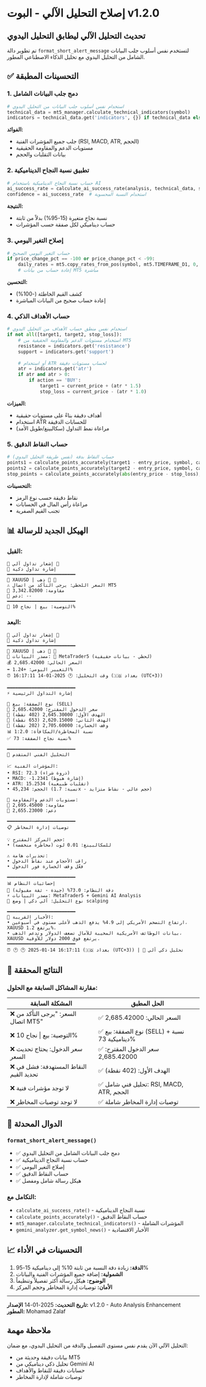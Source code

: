# إصلاح التحليل الآلي - البوت v1.2.0

## تحديث التحليل الآلي ليطابق التحليل اليدوي

تم تطوير دالة `format_short_alert_message` لتستخدم نفس أسلوب جلب البيانات الشامل من التحليل اليدوي مع تحليل الذكاء الاصطناعي المطور.

## ✅ التحسينات المطبقة

### 1. دمج جلب البيانات الشامل
```python
# استخدام نفس أسلوب جلب البيانات من التحليل اليدوي
technical_data = mt5_manager.calculate_technical_indicators(symbol)
indicators = technical_data.get('indicators', {}) if technical_data else {}
```

**الفوائد:**
- جلب جميع المؤشرات الفنية (RSI, MACD, ATR, الحجم)
- مستويات الدعم والمقاومة الحقيقية
- بيانات التقلبات والحجم

### 2. تطبيق نسبة النجاح الديناميكية
```python
# حساب نسبة النجاح الديناميكية باستخدام AI
ai_success_rate = calculate_ai_success_rate(analysis, technical_data, symbol, action, user_id)
confidence = ai_success_rate  # استخدام النسبة المحسوبة
```

**النتيجة:**
- نسبة نجاح متغيرة (15-95%) بدلاً من ثابتة
- حساب ديناميكي لكل صفقة حسب المؤشرات

### 3. إصلاح التغير اليومي
```python
# حساب التغير اليومي الصحيح
if price_change_pct == -100 or price_change_pct < -99:
    daily_rates = mt5.copy_rates_from_pos(symbol, mt5.TIMEFRAME_D1, 0, 2)
    # إعادة حساب من بيانات MT5 مباشرة
```

**التحسين:**
- كشف القيم الخاطئة (-100%)
- إعادة حساب صحيح من البيانات المباشرة

### 4. حساب الأهداف الذكي
```python
# استخدام نفس منطق حساب الأهداف من التحليل اليدوي
if not all([target1, target2, stop_loss]):
    # استخدام مستويات الدعم والمقاومة الحقيقية من MT5
    resistance = indicators.get('resistance')
    support = indicators.get('support')
    
    # أو استخدام ATR لحساب مستويات دقيقة
    atr = indicators.get('atr')
    if atr and atr > 0:
        if action == 'BUY':
            target1 = current_price + (atr * 1.5)
            stop_loss = current_price - (atr * 1.0)
```

**الميزات:**
- أهداف دقيقة بناءً على مستويات حقيقية
- استخدام ATR للحسابات الدقيقة
- مراعاة نمط التداول (سكالبينغ/طويل الأمد)

### 5. حساب النقاط الدقيق
```python
# حساب النقاط بدقة (نفس طريقة التحليل اليدوي)
points1 = calculate_points_accurately(target1 - entry_price, symbol, capital, current_price)
points2 = calculate_points_accurately(target2 - entry_price, symbol, capital, current_price)
stop_points = calculate_points_accurately(abs(entry_price - stop_loss), symbol, capital, current_price)
```

**التحسينات:**
- نقاط دقيقة حسب نوع الرمز
- مراعاة رأس المال في الحسابات
- تجنب القيم الصفرية

## 📊 الهيكل الجديد للرسالة

### القبل:
```
🚨 إشعار تداول آلي 🥇
🚀 إشارة تداول ذكية
━━━━━━━━━━━━━━━━━━━━━━━━━
💱 XAUUSD | ذهب 🥇 🥇
⚠️ السعر اللحظي: يرجى التأكد من اتصال MT5
🔺 مقاومة: 3,342.82000
🔻 دعم: --
━━━━━━━━━━━━━━━━━━━━━━━━━
🔴 التوصية: بيع | نجاح 10%
```

### البعد:
```
🚨 إشعار تداول آلي 🥇
🚀 إشارة تداول ذكية
━━━━━━━━━━━━━━━━━━━━━━━━━
💱 XAUUSD | ذهب 🥇 🥇
📡 مصدر البيانات: 🔗 MetaTrader5 (لحظي - بيانات حقيقية)
💰 السعر الحالي: 2,685.42000
➡️ التغيير اليومي: +1.24%
⏰ وقت التحليل: 🕐 2025-01-14 16:17:11 (🇮🇶 بغداد (UTC+3))

━━━━━━━━━━━━━━━━━━━━━━━━━
⚡ إشارة التداول الرئيسية

🔴 نوع الصفقة: بيع (SELL)
📍 سعر الدخول المقترح: 2,685.42000
🎯 الهدف الأول: 2,645.30000 (402 نقطة)
🎯 الهدف الثاني: 2,620.15000 (653 نقطة)
🛑 وقف الخسارة: 2,705.60000 (202 نقطة)
📊 نسبة المخاطرة/المكافأة: 1:2.0
✅ نسبة نجاح الصفقة: 73%

━━━━━━━━━━━━━━━━━━━━━━━━━
🔧 التحليل الفني المتقدم

📈 المؤشرات الفنية:
• RSI: 72.3 (ذروة شراء)
• MACD: -1.2341 (إشارة هبوط)
• ATR: 15.2534 (تقلبات طبيعية)
• الحجم: 45,234 (نسبة: 1.7x - حجم عالي - نشاط متزايد)

🎯 مستويات الدعم والمقاومة:
🔺 مقاومة: 2,695.45000
🔻 دعم: 2,655.23000

━━━━━━━━━━━━━━━━━━━━━━━━━
📋 توصيات إدارة المخاطر

💡 حجم المركز المقترح:
• للسكالبينغ: 0.01 لوت (مخاطرة منخفضة)

⚠️ تحذيرات هامة:
• راقب الأحجام عند نقاط الدخول
• فعّل وقف الخسارة فور الدخول

━━━━━━━━━━━━━━━━━━━━━━━━━
📊 إحصائيات النظام
🎯 دقة النظام: 73.0% (جيدة - ثقة مقبولة)
⚡ مصدر البيانات: MetaTrader5 + Gemini AI Analysis
🤖 نوع التحليل: آلي ذكي | وضع scalping

━━━━━━━━━━━━━━━━━━━━━━━━━
📰 الأخبار القريبة:
• ارتفاع التضخم الأمريكي إلى 4.9% يدفع الذهب لأعلى مستوى في أسبوعين، XAUUSD يرتفع 1.2%.
• بيانات الوظائف الأمريكية المخيبة للآمال تضعف الدولار وتدعم الذهب، XAUUSD يرتفع فوق 2000 دولار للأوقية.
━━━━━━━━━━━━━━━━━━━━━━━━━
⏰ 🕐 🕐 2025-01-14 16:17:11 (🇮🇶 بغداد (UTC+3)) | 🤖 تحليل ذكي آلي
```

## 🎯 النتائج المحققة

### مقارنة المشاكل السابقة مع الحلول:

| المشكلة السابقة | الحل المطبق |
|-----------------|-------------|
| ❌ السعر: "يرجى التأكد من اتصال MT5" | ✅ السعر الحالي: 2,685.42000 |
| ❌ التوصية: بيع \| نجاح 10% | ✅ نوع الصفقة: بيع (SELL) + نسبة ديناميكية 73% |
| ❌ سعر الدخول: يحتاج تحديث السعر | ✅ سعر الدخول المقترح: 2,685.42000 |
| ❌ النقاط المستهدفة: فشل في تحديد القيم | ✅ الهدف الأول: (402 نقطة) |
| ❌ لا توجد مؤشرات فنية | ✅ تحليل فني شامل: RSI, MACD, ATR, الحجم |
| ❌ لا توجد توصيات المخاطر | ✅ توصيات إدارة المخاطر شاملة |

## 🔧 الدوال المحدثة

### `format_short_alert_message()`
- ✅ دمج جلب البيانات الشامل من التحليل اليدوي
- ✅ حساب نسبة النجاح الديناميكية
- ✅ إصلاح التغير اليومي
- ✅ حساب النقاط الدقيق
- ✅ هيكل رسالة شامل ومفصل

### التكامل مع:
- `calculate_ai_success_rate()` - نسبة النجاح الديناميكية
- `calculate_points_accurately()` - حساب النقاط الدقيق
- `mt5_manager.calculate_technical_indicators()` - المؤشرات الشاملة
- `gemini_analyzer.get_symbol_news()` - الأخبار الاقتصادية

## 📈 التحسينات في الأداء

1. **الدقة:** زيادة دقة النسبة من ثابتة 10% إلى ديناميكية 15-95%
2. **الشمولية:** إضافة جميع المؤشرات الفنية والبيانات
3. **الوضوح:** هيكل رسالة أكثر تفصيلاً وتنظيماً
4. **الأمان:** توصيات إدارة المخاطر وحجم المركز

---

**تاريخ التحديث:** 2025-01-14
**الإصدار:** v1.2.0 - Auto Analysis Enhancement
**المطور:** Mohamad Zalaf

## ملاحظة مهمة

التحليل الآلي الآن يقدم نفس مستوى التفصيل والدقة من التحليل اليدوي، مع ضمان:
- بيانات دقيقة وحديثة من MT5
- تحليل ذكي ديناميكي من Gemini AI
- حسابات دقيقة للنقاط والأهداف
- توصيات شاملة لإدارة المخاطر